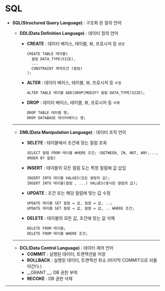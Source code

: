 # SQL

* __SQL(Structured Query Language)__ : 구조화 된 질의 언어

  

  * __DDL(Data Definition Language)__ : 데이터 정의 언어

    * __CREATE__ : 데이터 베이스, 테이블, 뷰, 프로시저 등 `생성`

      ```mysql
      CREATE TABLE 테이블(
      	컬럼 DATA_TYPE(SIZE),
      	...
      	CONSTRAINT 제약조건 (컬럼)
      );
      ```

    * __ALTER__ : 데이터 베이스, 테이블, 뷰, 프로시저 등 `수정`

      ```mysql
      ALTER TABLE 테이블 ADD|DROP|MODIFY 컬럼 DATA_TYPE(SIZE);
      ```

    * __DROP__ : 데이터 베이스, 테이블, 뷰, 프로시저 등 `삭제`

      ```mysql
      DROP TABLE 테이블 명;
      DROP DATABASE 데이터베이스 명;
      ```

  

  

  ---

  

  * __DML(Data Manipulation Language)__ : 데이터 조작 언어

    * __SELETE__ : 테이블에서 조건에 맞는 컬럼 조회
    
      ```MYSQL
      SELECT 컬럼 FROM 테이블 WHERE 조건; (BETWEEN, IN, NOT, ANY,..., ORDER BY 컬럼)
      ```
    
    * __INSERT__ : 테이블의 모든 컬럼 도는 특정 컬럼에 값 삽입
    
      ```mysql
      INSERT INTO 테이블 VALUES(모든 컬럼의 값);
      INSERT INTO 테이블(컬럼 , ...) VALUES(명시된 컬럼의 값);
      ```
    
    * __UPDATE__ : 조건 또는 해당 컬럼에 맞는 값 수정
    
      ```MYSQL
      UPDATE 테이블 SET 컬럼 = 값, 컬럼 = 값, ..;
      UPDATE 테이블 SET 컬럼 = 값, 컬럼 = 값, .. WHERE 조건;
      ```
    
    * __DELETE__ : 테이블의 모든 값, 조건에 맞는 값 삭제
    
      ```mysql
      DELETE FROM 테이블;
      DELETE FROM 테이블 WHERE 조건;
      ```
    
      
  
  
  
  ---
  
  * __DCL(Data Control Language)__ : 데이터 제어 언어
    * __COMMIT__ : 실행된 데이터, 트랜잭션을 저장
    * __ROLLBACK__ : 실행된 데이터, 트랜잭션 취소 (마지막 COMMIT으로 되돌아간다.)
    * __GRANT __: DB 권한 부여
    * __RECOKE__ : DB 권한 삭제



---

